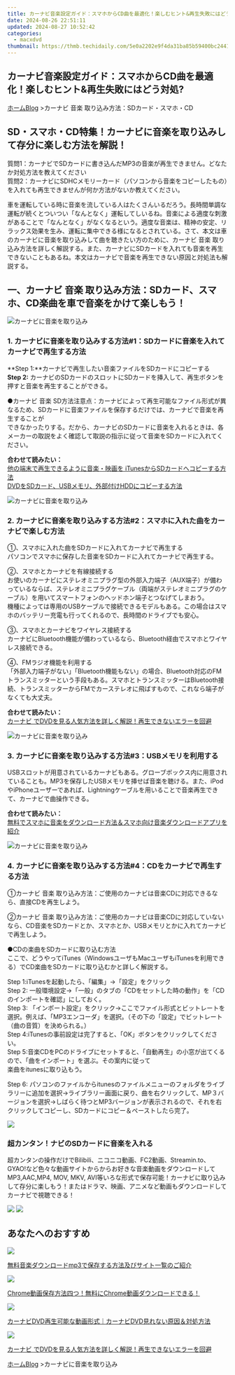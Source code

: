 ```yaml
---
title: カーナビ音楽設定ガイド：スマホからCD曲を最適化！楽しむヒント&再生失敗にはどう対処?
date: 2024-08-26 22:51:11
updated: 2024-08-27 10:52:42
categories:
  - macxdvd
thumbnail: https://thmb.techidaily.com/5e0a2202e9f4da31ba85b59400bc244193601b11b41dcc123e47e5f9015f53a2.jpg
---
```


## カーナビ音楽設定ガイド：スマホからCD曲を最適化！楽しむヒント&再生失敗にはどう対処?

[ホーム](https://tools.techidaily.com/macxdvd/products/)[Blog](https://tools.techidaily.com/macxdvd/products/) \>カーナビ 音楽 取り込み方法：SDカード・スマホ・CD

## SD・スマホ・CD特集！カーナビに音楽を取り込みして存分に楽しむ方法を解説！

質問1：カーナビでSDカードに書き込んだMP3の音楽が再生できません。どなたか対処方法を教えてください   
質問2：カーナビにSDHCメモリーカード（パソコンから音楽をコピーしたもの）を入れても再生できませんが何か方法がないか教えてください。 

車を運転している時に音楽を流している人はたくさんいるだろう。長時間単調な運転が続くとついつい「なんとなく」運転してしいるね。音楽による適度な刺激があることで「なんとなく」がなくなるという。適度な音楽は、精神の安定、リラックス効果を生み、運転に集中できる様になるとされている。さて、本文は車のカーナビに音楽を取り込みして曲を聴きたい方のために、カーナビ 音楽 取り込み方法を詳しく解説する。また、カーナビにSDカードを入れても音楽を再生できないこともあるね。本文はカーナビで音楽を再生できない原因と対処法も解説する。



## 一、カーナビ 音楽 取り込み方法：SDカード、スマホ、CD楽曲を車で音楽をかけて楽しもう！

![カーナビに音楽を取り込み](https://www.macxdvd.com/blog/img/music-into-carnavigation-mj-20180105-02.jpg) 

### 1\. カーナビに音楽を取り込みする方法#1：SDカードに音楽を入れてカーナビで再生する方法 

**Step 1:**カーナビで再生したい音楽ファイルをSDカードにコピーする   
**Step 2:** カーナビのSDカードのスロットにSDカードを挿入して、再生ボタンを押すと音楽を再生することができる。 

●カーナビ 音楽 SD方法注意点：カーナビによって再生可能なファイル形式が異なるため、SDカードに音楽ファイルを保存するだけでは、カーナビで音楽を再生することが   
 できなかったりする。だから、カーナビのSDカードに音楽を入れるときは、各メーカーの取説をよく確認して取説の指示に従って音楽をSDカードに入れてください。 

**合わせて読みたい：**  
[他の端末で再生できるように音楽・映画を iTunesからSDカードへコピーする方法](https://tools.techidaily.com/macxdvd/products/)  
[DVDをSDカード、USBメモリ、外部付けHDDにコピーする方法](https://tools.techidaily.com/macxdvd/products/)



![カーナビに音楽を取り込み](https://www.macxdvd.com/blog/img/music-into-carnavigation-mj-20180105-03.jpg) 

### 2\. カーナビに音楽を取り込みする方法#2：スマホに入れた曲をカーナビで楽しむ方法

①、スマホに入れた曲をSDカードに入れてカーナビで再生する   
 パソコンでスマホに保存した音楽をSDカードに入れてカーナビで再生する。 

②、スマホとカーナビを有線接続する   
 お使いのカーナビにステレオミニプラグ型の外部入力端子（AUX端子）が備わっているならば、ステレオミニプラグケーブル（両端がステレオミニプラグのケーブル）を用いてスマートフォンのヘッドホン端子とつなげてしまおう。   
 機種によっては専用のUSBケーブルで接続できるモデルもある。この場合はスマホのバッテリー充電も行ってくれるので、長時間のドライブでも安心。 

③、スマホとカーナビをワイヤレス接続する   
 カーナビにBluetooth機能が備わっているなら、Bluetooth経由でスマホとワイヤレス接続できる。 

④、FMラジオ機能を利用する   
 「外部入力端子がない」「Bluetooth機能もない」の場合、Bluetooth対応のFMトランスミッターという手段もある。スマホとトランスミッターはBluetooth接続、トランスミッターからFMでカーステレオに飛ばすもので、これなら端子がなくても大丈夫。 

**合わせて読みたい：**  
[カーナビ でDVDを見る人気方法を詳しく解説！再生できないエラーを回避](https://tools.techidaily.com/macxdvd/products/)



![カーナビに音楽を取り込み](https://www.macxdvd.com/blog/img/music-into-carnavigation-mj-20180105-04.jpg) 

### 3\. カーナビに音楽を取り込みする方法#3：USBメモリを利用する

USBスロットが用意されているカーナビもある。グローブボックス内に用意されていることも。MP3を保存したUSBメモリを挿せば音楽を聴ける。また、iPodやiPhoneユーザーであれば、Lightningケーブルを用いることで音楽再生できて、カーナビで曲操作できる。

**合わせて読みたい：**  
[無料でスマホに音楽をダウンロード方法＆スマホ向け音楽ダウンロードアプリを紹介](https://tools.techidaily.com/macxdvd/products/)



![カーナビに音楽を取り込み](https://www.macxdvd.com/blog/img/music-into-carnavigation-mj-20180105-05.jpg) 

### 4\. カーナビに音楽を取り込みする方法#4：CDをカーナビで再生する方法

①カーナビ 音楽 取り込み方法：ご使用のカーナビは音楽CDに対応できるなら、直接CDを再生しよう。 

②カーナビ 音楽 取り込み方法：ご使用のカーナビは音楽CDに対応していないなら、CD音楽をSDカードとか、スマホとか、USBメモリとかに入れてカーナビで再生しよう。 

●CDの楽曲をSDカードに取り込む方法  
 ここで、どうやってiTunes（WindowsユーザもMacユーザもiTunesを利用できる）でCD楽曲をSDカードに取り込むかと詳しく解説する。

Step 1:iTunesを起動したら、「編集」→「設定」をクリック   
 Step 2: 一般環境設定→「一般」のタブの「CDをセットした時の動作」を「CDのインポートを確認」にしておく。   
 Step 3: 「インポート設定」をクリック→ここでファイル形式とビットレートを選択。例えば、「MP3エンコーダ」を選択。（その下の「設定」でビットレート（曲の音質）を決められる。）   
 Step 4:iTunesの事前設定は完了すると、「OK」ボタンをクリックしてください。   
 Step 5:音楽CDをPCのドライブにセットすると、「自動再生」の小窓が出てくるので、「曲をインポート」を選ぶ。その案内に従って   
 楽曲をitunesに取り込もう。 

Step 6: パソコンのファイルからitunesのファイルメニューのフォルダをライブラリーに追加を選択→ライブラリー画面に戻り、曲を右クリックして、MP３バージョンを選択→しばらく待つとMP3バージョンが表示されるので、それを右クリックしてコピーし、SDカードにコピー＆ペーストしたら完了。 



![](https://www.macxdvd.com/blog/../seoimage/video-converterru.png)

### 超カンタン！ナビのSDカードに音楽を入れる

超カンタンの操作だけでBilibili、ニコニコ動画、FC2動画、Streamin.to、GYAO!など色々な動画サイトからからお好きな音楽動画をダウンロードしてMP3,AAC,MP4, MOV, MKV, AVI等いろな形式で保存可能！カーナビに取り込みして存分に楽しもう！またはドラマ、映画、アニメなど動画もダウンロードしてカーナビで視聴できる！

[![](https://www.macxdvd.com/blog/new-fourteen/mac.png)](https://tools.techidaily.com/macxdvd/products/) [![](https://www.macxdvd.com/blog/new-fourteen/winx.png)](https://tools.techidaily.com/macxdvd/products/) 



## あなたへのおすすめ

![](https://www.macxdvd.com/blog/img/midi-20170518-02.jpg) 

[無料音楽ダウンロードmp3で保存する方法及びサイト一覧のご紹介](https://tools.techidaily.com/macxdvd/products/)

![](https://www.macxdvd.com/blog/img/suteki-how-to-save-chrome-video-free-zld.jpg) 

[Chrome動画保存方法四つ！無料にChrome動画ダウンロードできる！](https://tools.techidaily.com/macxdvd/products/)

![](https://www.macxdvd.com/blog/img/music-into-carnavigation-mj-20180105-06.jpg) 

[カーナビDVD再生可能な動画形式｜カーナビDVD見れない原因＆対処方法](https://tools.techidaily.com/macxdvd/products/)

![](https://www.macxdvd.com/blog/img/music-into-carnavigation-mj-20180105-08.jpg) 

[カーナビ でDVDを見る人気方法を詳しく解説！再生できないエラーを回避](https://tools.techidaily.com/macxdvd/products/) 



[ホーム](https://tools.techidaily.com/macxdvd/products/)[Blog](https://tools.techidaily.com/macxdvd/products/) \>カーナビに音楽を取り込み

<ins class="adsbygoogle"
     style="display:block"
     data-ad-format="autorelaxed"
     data-ad-client="ca-pub-7571918770474297"
     data-ad-slot="1223367746"></ins>



<ins class="adsbygoogle"
     style="display:block"
     data-ad-client="ca-pub-7571918770474297"
     data-ad-slot="8358498916"
     data-ad-format="auto"
     data-full-width-responsive="true"></ins>
